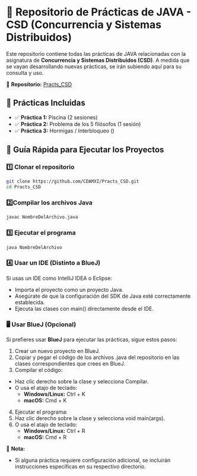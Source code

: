 # 📌 Repositorio de Prácticas de JAVA - CSD (Concurrencia y Sistemas Distribuidos)  

Este repositorio contiene todas las prácticas de JAVA relacionadas con la asignatura de **Concurrencia y Sistemas Distribuidos (CSD)**. A medida que se vayan desarrollando nuevas prácticas, se irán subiendo aquí para su consulta y uso.  

🔗 **Repositorio:** [Practs_CSD](https://github.com/CDAMXI/Practs_CSD.git)  

## 📂 Prácticas Incluidas
- ✅ **Práctica 1:** Piscina  (2 sesiones)
- ✅ **Práctica 2:** Problema de los 5 filósofos (1 sesión)
- ✅ **Práctica 3:** Hormigas / Interbloqueo ()

## 🚀 Guía Rápida para Ejecutar los Proyectos  

### 1️⃣ Clonar el repositorio  
```bash
git clone https://github.com/CDAMXI/Practs_CSD.git
cd Practs_CSD
```
### 2️⃣Compilar los archivos Java
```bash
javac NombreDelArchivo.java
```
### 3️⃣ Ejecutar el programa
```bash
java NombreDelArchivo
```
### 4️⃣ Usar un IDE (Distinto a BlueJ)
Si usas un IDE como IntelliJ IDEA o Eclipse:
- Importa el proyecto como un proyecto Java.
- Asegúrate de que la configuración del SDK de Java esté correctamente establecida.
- Ejecuta las clases con main() directamente desde el IDE.

### 🖥️ Usar BlueJ (Opcional)
Si prefieres usar **BlueJ** para ejecutar las prácticas, sigue estos pasos:
1. Crear un nuevo proyecto en BlueJ.
2. Copiar y pegar el código de los archivos .java del repositorio en las clases correspondientes que crees en BlueJ.
3. Compilar el código:
- Haz clic derecho sobre la clase y selecciona Compilar.
- O usa el atajo de teclado:
    - **Windows/Linux:** Ctrl + K
    - **macOS:** Cmd + K

4. Ejecutar el programa:
5. Haz clic derecho sobre la clase y selecciona void main(args).
6. O usa el atajo de teclado:
    - **Windows/Linux:** Ctrl + R
    - **macOS:** Cmd + R

📌 **Nota:** 
- Si alguna práctica requiere configuración adicional, se incluirán instrucciones específicas en su respectivo directorio.
